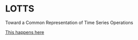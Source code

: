 # LOTTS
Toward a Common Representation of Time Series Operations

[This happens here](https://github.com/injen-jb/LOTTS/wiki)
